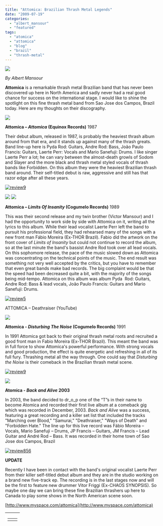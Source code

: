 ```yaml
---
title: "Attomica: Brazilian Thrash Metal Legends"
date: "2009-07-19"
categories: 
  - "albert_mansour"
  - "featured"
tags: 
  - "atomica"
  - "attomica"
  - "blog"
  - "brazil"
  - "thrash-metal"
---
```


![](http://docs.google.com/File?id=dggb6pq_1467fqhszcp_b)

_By Albert Mansour_

**Attomica** is a remarkable thrash metal Brazilian band that has never been discovered up here in North America and sadly never had a real good chance for success on the international stage. I would like to shine the spotlight on this fine thrash metal band from Sao Jose dos Campos, Brazil today. Here are my thoughts on their discography.

![](http://docs.google.com/File?id=dggb6pq_14787sxv8fn_b)

**Attomica – _Attomica_ (Equinox Records)** 1987

Their debut album, released in 1987, is probably the heaviest thrash album around from that era, and it stands up against many of the thrash greats. Band line-up here is Pyda Rod: Guitars, Andre Rod: Bass, João Paulo Francis: Guitars, Laerte Perr: Vocals and Mario Sanefuji: Drums. I like singer Laerte Perr a lot; he can vary between the almost-death growls of Sodom and Slayer and the more black and thrash metal styled vocals of thrash bands like Forbidden. On this album they were the heaviest Brazilian thrash band around. Their self-titled debut is raw, aggressive and still has that razor edge after all these years.

[![review9](http://www.hellbound.ca/wp-content/uploads/2009/05/review9.png "review9")](http://www.hellbound.ca/wp-content/uploads/2009/05/review9.png)

![](http://docs.google.com/File?id=dggb6pq_148dq5g5kfn_b) ![](http://docs.google.com/File?id=dggb6pq_14989hdf5dk_b)

**Attomica – _Limits Of Insanity_ (Cogumelo Records)** 1989

This was their second release and my twin brother (Victor Mansour) and I had the opportunity to work side by side with Attomica on it, writing all the lyrics to this album. While their lead vocalist Laerte Perr left the band to pursuit his professional field, they had rehearsed many of the songs with a new front man Fábio Moreira (Ex-THOR Brazil). Fabio did the artwork on the front cover of _Limits of Insanity_ but could not continue to record the album, so at the last minute the band's bassist Andre Rod took over all lead vocals. On this sophomore release, the pace of the music slowed down as Attomica was concentrating on the technical points of the music. The end result was something not very well accepted by the critics, but you have to remember that even great bands make bad records. The big complaint would be that the speed had been decreased quite a bit, with the majority of the songs being mid-tempo. Attomica on this album was album Pyda  Rod: Guitars, Andre Rod: Bass & lead vocals, João Paulo Francis: Guitars and Mario Sanefuji: Drums.

[![review5](http://www.hellbound.ca/wp-content/uploads/2009/07/review5.png "review5")](http://www.hellbound.ca/wp-content/uploads/2009/07/review5.png)

ATTOMICA – Deathraiser (YouTube)

![](http://docs.google.com/File?id=dggb6pq_150hqsxwdwj_b)

**Attomica - _Disturbing The Noise_ (Cogumelo Records)** 1991

In 1991 Attomica got back to their original thrash metal roots and recruited a good front man in Fabio Moreira (Ex-THOR Brazil). This meant the band was in full force to show Attomica's powerful performance. With strong vocals and good production, the effect is quite energetic and refreshing in all of its full fury. Thrashing metal all the way through. One could say that _Disturbing the Noise_ is their comeback in the Brazilian thrash metal scene.

[![review9](http://www.hellbound.ca/wp-content/uploads/2009/05/review9.png "review9")](http://www.hellbound.ca/wp-content/uploads/2009/05/review9.png)

![](http://docs.google.com/File?id=dggb6pq_152njdrbqrx_b)

**Atomica - _Back and Alive_ 2003**

In 2003, the band decided to dr_o_p one of the “T”s in their name to become Atomica and recorded their first live album at a comeback gig which was recorded in December, 2003. _Back and Alive_ was a success, featuring a great recording and a killer set list that included the tracks "Marching over Blood," "Samurai," "Deathraiser," "Ways of Death" and "Forbidden Hate." The line up for this live record was Fábio Moreira – Vocals, Mario Sanefuji – Drums, JP Francis – Guitars, JM Francis – Lead Guitar and André Rod – Bass. It was recorded in their home town of Sao Jose dos Campos, Brazil

[![review856](http://www.hellbound.ca/wp-content/uploads/2009/06/review856.png "review856")](http://www.hellbound.ca/wp-content/uploads/2009/06/review856.png)

**UPDATE**

Recently I have been in contact with the band's original vocalist Laerte Perr from their killer self-titled debut album and they are in the studio working on a brand new five-track ep. The recording is in the last stages now and will be the first to feature new drummer Vitor Friggi (Ex-CHAOS SYNOPSIS). So maybe one day we can bring these fine Brazilian thrashers up here to Canada to play some shows in the North American scene soon.

[http://www.myspace.com/attomica](http://www.myspace.com/attomica)

<table style="height: 28px;" border="0" cellspacing="0" cellpadding="0" width="462"><tbody><tr bgcolor="#ffffff"><td><table border="0" cellspacing="0" cellpadding="0" width="100%" align="center"><tbody><tr><td width="70%"><div><strong></strong></div></td><td width="30%"></td></tr></tbody></table></td></tr><tr bgcolor="#ffffff"><td></td></tr></tbody></table>
